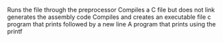 Runs the file through the preprocessor
Compiles a C file but does not link
generates the assembly code
Compiles and creates an executable file
c program that prints followed by a new line
A program that prints using the printf
